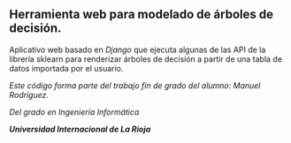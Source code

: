 ## Herramienta web para modelado de árboles de decisión.


Aplicativo web basado en *Django* que ejecuta algunas de las API de la librería sklearn para renderizar árboles de decisión a partir de una tabla de datos importada por el usuario.

*Este código forma parte del trabajo fin de grado del alumno: Manuel Rodríguez.*

*Del grado en Ingeniería Informática*

***Universidad Internacional de La Rioja***

